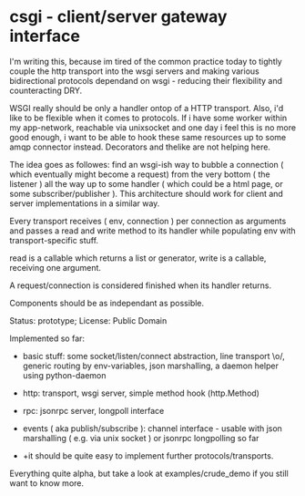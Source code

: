csgi - client/server gateway interface
======================================

I'm writing this, because im tired of the common practice today to
tightly couple the http transport into the wsgi servers and making various
bidirectional protocols dependand on wsgi - reducing their flexibility and
counteracting DRY.

WSGI really should be only a handler ontop of a HTTP transport. Also, i'd like
to be flexible when it comes to protocols. If i have some worker within my
app-network, reachable via unixsocket and one day i feel this is no more
good enough, i want to be able to hook these same resources up to some amqp
connector instead. Decorators and thelike are not helping here.

The idea goes as followes: find an wsgi-ish way to bubble a connection
( which eventually might become a request) from the very bottom ( the listener )
all the way up to some handler ( which could be a html page, or some
subscriber/publisher ). This architecture should work for client and server
implementations in a similar way.

Every transport receives ( env, connection ) per connection as arguments and
passes a read and write method to its handler while populating env with
transport-specific stuff.

read is a callable which returns a list or generator, write is a callable,
receiving one argument.

A request/connection is considered finished when its handler returns.

Components should be as independant as possible.

Status: prototype; License: Public Domain

Implemented so far:

* basic stuff: some socket/listen/connect abstraction, line transport \o/,
generic routing by env-variables, json marshalling, a daemon helper using
python-daemon

* http: transport, wsgi server, simple method hook (http.Method)

* rpc: jsonrpc server, longpoll interface

* events ( aka publish/subscribe ): channel interface - usable with json
marshalling ( e.g. via unix socket ) or jsonrpc longpolling so far

* +it should be quite easy to implement further protocols/transports.

Everything quite alpha, but take a look at examples/crude_demo if you still
want to know more.
